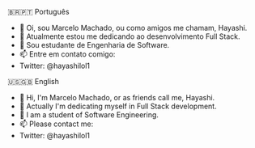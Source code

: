 🇧🇷🇵🇹 Português

- 👋 Oi, sou Marcelo Machado, ou como amigos me chamam, Hayashi.
- 👀 Atualmente estou me dedicando ao desenvolvimento Full Stack.
- 🌱 Sou estudante de Engenharia de Software.
- 📫 Entre em contato comigo:
- Twitter: @hayashilol1

🇺🇸🇬🇧 English
- 👋 Hi, I'm Marcelo Machado, or as friends call me, Hayashi.
- 👀 Actually I'm dedicating myself in Full Stack development.
- 🌱 I am a student of Software Engineering.
- 📫 Please contact me:
- Twitter: @hayashilol1

<!---
hayashilol1/hayashilol1 is a ✨ special ✨ repository because its `README.md` (this file) appears on your GitHub profile.
You can click the Preview link to take a look at your changes.
--->
